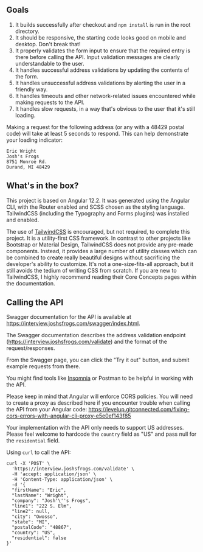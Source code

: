 
## Goals
1. It builds successfully after checkout and `npm install` is run in the root directory.
2. It should be responsive, the starting code looks good on mobile and desktop. Don't break that!
3. It properly validates the form input to ensure that the required entry is there before calling the API. Input
   validation messages are clearly understandable to the user.
4. It handles successful address validations by updating the contents of the form.
5. It handles unsuccessful address validations by alerting the user in a friendly way.
6. It handles timeouts and other network-related issues encountered while making requests to the API.
7. It handles slow requests, in a way that's obvious to the user that it's still loading.

Making a request for the following address (or any with a 48429 postal code) will take at least 5 seconds to respond.
This can help demonstrate your loading indicator:

```
Eric Wright
Josh's Frogs
8751 Monroe Rd.
Durand, MI 48429
```

## What's in the box?

This project is based on Angular 12.2. It was generated using the Angular CLI, with the Router enabled and SCSS chosen
as the styling language. TailwindCSS (including the Typography and Forms plugins) was installed and enabled.

The use of [TailwindCSS](https://tailwindcss.com/docs) is encouraged, but not required, to complete this project. It is
a utility-first CSS framework. In contrast to other projects like Bootstrap or Material Design, TailwindCSS does not
provide any pre-made components. Instead, it provides a large number of utility classes which can be combined to create
really beautiful designs without sacrificing the developer's ability to customize. It's not a one-size-fits-all
approach, but it still avoids the tedium of writing CSS from scratch. If you are new to TailwindCSS, I highly recommend
reading their Core Concepts pages within the documentation.

## Calling the API

Swagger documentation for the API is available at https://interview.joshsfrogs.com/swagger/index.html.

The Swagger documentation describes the address validation endpoint (https://interview.joshsfrogs.com/validate) and the
format of the request/responses.

From the Swagger page, you can click the "Try it out" button, and submit example requests from there.

You might find tools like [Insomnia](https://insomnia.rest/) or Postman to be helpful in working with the API.

Please keep in mind that Angular will enforce CORS policies. You will need to create a proxy as described here if you
encounter trouble when calling the API from your Angular code:
https://levelup.gitconnected.com/fixing-cors-errors-with-angular-cli-proxy-e5e0ef143f85

Your implementation with the API only needs to support US addresses. Please feel welcome to hardcode the `country` field
as "US" and pass null for the `residential` field.

Using `curl` to call the API:

```
curl -X 'POST' \
  'https://interview.joshsfrogs.com/validate' \
  -H 'accept: application/json' \
  -H 'Content-Type: application/json' \
  -d '{
  "firstName": "Eric",
  "lastName": "Wright",
  "company": "Josh'\''s Frogs",
  "line1": "222 S. Elm",
  "line2": null,
  "city": "Owosso",
  "state": "MI",
  "postalCode": "48867",
  "country": "US",
  "residential": false
}'
```
